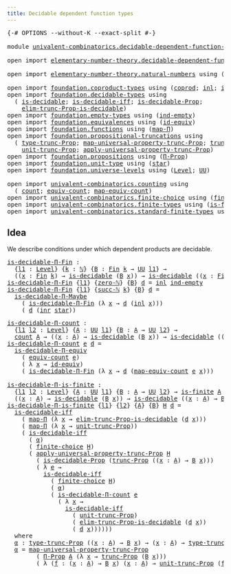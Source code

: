 ```yaml
---
title: Decidable dependent function types
---
```


<pre class="Agda"><a id="60" class="Symbol">{-#</a> <a id="64" class="Keyword">OPTIONS</a> <a id="72" class="Pragma">--without-K</a> <a id="84" class="Pragma">--exact-split</a> <a id="98" class="Symbol">#-}</a>

<a id="103" class="Keyword">module</a> <a id="110" href="univalent-combinatorics.decidable-dependent-function-types.html" class="Module">univalent-combinatorics.decidable-dependent-function-types</a> <a id="169" class="Keyword">where</a>

<a id="176" class="Keyword">open</a> <a id="181" class="Keyword">import</a> <a id="188" href="elementary-number-theory.decidable-dependent-function-types.html" class="Module">elementary-number-theory.decidable-dependent-function-types</a> <a id="248" class="Keyword">public</a>

<a id="256" class="Keyword">open</a> <a id="261" class="Keyword">import</a> <a id="268" href="elementary-number-theory.natural-numbers.html" class="Module">elementary-number-theory.natural-numbers</a> <a id="309" class="Keyword">using</a> <a id="315" class="Symbol">(</a><a id="316" href="elementary-number-theory.natural-numbers.html#1458" class="Datatype">ℕ</a><a id="317" class="Symbol">;</a> <a id="319" href="elementary-number-theory.natural-numbers.html#1492" class="InductiveConstructor">succ-ℕ</a><a id="325" class="Symbol">;</a> <a id="327" href="elementary-number-theory.natural-numbers.html#1479" class="InductiveConstructor">zero-ℕ</a><a id="333" class="Symbol">)</a>

<a id="336" class="Keyword">open</a> <a id="341" class="Keyword">import</a> <a id="348" href="foundation.coproduct-types.html" class="Module">foundation.coproduct-types</a> <a id="375" class="Keyword">using</a> <a id="381" class="Symbol">(</a><a id="382" href="foundation.coproduct-types.html#1168" class="Datatype">coprod</a><a id="388" class="Symbol">;</a> <a id="390" href="foundation.coproduct-types.html#1239" class="InductiveConstructor">inl</a><a id="393" class="Symbol">;</a> <a id="395" href="foundation.coproduct-types.html#1262" class="InductiveConstructor">inr</a><a id="398" class="Symbol">)</a>
<a id="400" class="Keyword">open</a> <a id="405" class="Keyword">import</a> <a id="412" href="foundation.decidable-types.html" class="Module">foundation.decidable-types</a> <a id="439" class="Keyword">using</a>
  <a id="447" class="Symbol">(</a> <a id="449" href="foundation.decidable-types.html#1905" class="Function">is-decidable</a><a id="461" class="Symbol">;</a> <a id="463" href="foundation.decidable-types.html#5050" class="Function">is-decidable-iff</a><a id="479" class="Symbol">;</a> <a id="481" href="foundation.decidable-types.html#7826" class="Function">is-decidable-Prop</a><a id="498" class="Symbol">;</a>
    <a id="504" href="foundation.decidable-types.html#6542" class="Function">elim-trunc-Prop-is-decidable</a><a id="532" class="Symbol">)</a>
<a id="534" class="Keyword">open</a> <a id="539" class="Keyword">import</a> <a id="546" href="foundation.empty-types.html" class="Module">foundation.empty-types</a> <a id="569" class="Keyword">using</a> <a id="575" class="Symbol">(</a><a id="576" href="foundation-core.empty-types.html#1081" class="Function">ind-empty</a><a id="585" class="Symbol">)</a>
<a id="587" class="Keyword">open</a> <a id="592" class="Keyword">import</a> <a id="599" href="foundation.equivalences.html" class="Module">foundation.equivalences</a> <a id="623" class="Keyword">using</a> <a id="629" class="Symbol">(</a><a id="630" href="foundation-core.equivalences.html#2494" class="Function">id-equiv</a><a id="638" class="Symbol">)</a>
<a id="640" class="Keyword">open</a> <a id="645" class="Keyword">import</a> <a id="652" href="foundation.functions.html" class="Module">foundation.functions</a> <a id="673" class="Keyword">using</a> <a id="679" class="Symbol">(</a><a id="680" href="foundation-core.functions.html#1243" class="Function">map-Π</a><a id="685" class="Symbol">)</a>
<a id="687" class="Keyword">open</a> <a id="692" class="Keyword">import</a> <a id="699" href="foundation.propositional-truncations.html" class="Module">foundation.propositional-truncations</a> <a id="736" class="Keyword">using</a>
  <a id="744" class="Symbol">(</a> <a id="746" href="foundation.propositional-truncations.html#2012" class="Function">type-trunc-Prop</a><a id="761" class="Symbol">;</a> <a id="763" href="foundation.propositional-truncations.html#5222" class="Function">map-universal-property-trunc-Prop</a><a id="796" class="Symbol">;</a> <a id="798" href="foundation.propositional-truncations.html#2510" class="Function">trunc-Prop</a><a id="808" class="Symbol">;</a>
    <a id="814" href="foundation.propositional-truncations.html#2096" class="Function">unit-trunc-Prop</a><a id="829" class="Symbol">;</a> <a id="831" href="foundation.propositional-truncations.html#5581" class="Function">apply-universal-property-trunc-Prop</a><a id="866" class="Symbol">)</a>
<a id="868" class="Keyword">open</a> <a id="873" class="Keyword">import</a> <a id="880" href="foundation.propositions.html" class="Module">foundation.propositions</a> <a id="904" class="Keyword">using</a> <a id="910" class="Symbol">(</a><a id="911" href="foundation-core.propositions.html#6694" class="Function">Π-Prop</a><a id="917" class="Symbol">)</a>
<a id="919" class="Keyword">open</a> <a id="924" class="Keyword">import</a> <a id="931" href="foundation.unit-type.html" class="Module">foundation.unit-type</a> <a id="952" class="Keyword">using</a> <a id="958" class="Symbol">(</a><a id="959" href="foundation.unit-type.html#1099" class="InductiveConstructor">star</a><a id="963" class="Symbol">)</a>
<a id="965" class="Keyword">open</a> <a id="970" class="Keyword">import</a> <a id="977" href="foundation.universe-levels.html" class="Module">foundation.universe-levels</a> <a id="1004" class="Keyword">using</a> <a id="1010" class="Symbol">(</a><a id="1011" href="Agda.Primitive.html#597" class="Postulate">Level</a><a id="1016" class="Symbol">;</a> <a id="1018" href="foundation-core.universe-levels.html#235" class="Primitive">UU</a><a id="1020" class="Symbol">)</a>

<a id="1023" class="Keyword">open</a> <a id="1028" class="Keyword">import</a> <a id="1035" href="univalent-combinatorics.counting.html" class="Module">univalent-combinatorics.counting</a> <a id="1068" class="Keyword">using</a>
  <a id="1076" class="Symbol">(</a> <a id="1078" href="univalent-combinatorics.counting.html#1901" class="Function">count</a><a id="1083" class="Symbol">;</a> <a id="1085" href="univalent-combinatorics.counting.html#2098" class="Function">equiv-count</a><a id="1096" class="Symbol">;</a> <a id="1098" href="univalent-combinatorics.counting.html#2172" class="Function">map-equiv-count</a><a id="1113" class="Symbol">)</a>
<a id="1115" class="Keyword">open</a> <a id="1120" class="Keyword">import</a> <a id="1127" href="univalent-combinatorics.finite-choice.html" class="Module">univalent-combinatorics.finite-choice</a> <a id="1165" class="Keyword">using</a> <a id="1171" class="Symbol">(</a><a id="1172" href="univalent-combinatorics.finite-choice.html#3833" class="Function">finite-choice</a><a id="1185" class="Symbol">)</a>
<a id="1187" class="Keyword">open</a> <a id="1192" class="Keyword">import</a> <a id="1199" href="univalent-combinatorics.finite-types.html" class="Module">univalent-combinatorics.finite-types</a> <a id="1236" class="Keyword">using</a> <a id="1242" class="Symbol">(</a><a id="1243" href="univalent-combinatorics.finite-types.html#4248" class="Function">is-finite</a><a id="1252" class="Symbol">)</a>
<a id="1254" class="Keyword">open</a> <a id="1259" class="Keyword">import</a> <a id="1266" href="univalent-combinatorics.standard-finite-types.html" class="Module">univalent-combinatorics.standard-finite-types</a> <a id="1312" class="Keyword">using</a> <a id="1318" class="Symbol">(</a><a id="1319" href="univalent-combinatorics.standard-finite-types.html#2149" class="Function">Fin</a><a id="1322" class="Symbol">)</a>
</pre>
## Idea

We describe conditions under which dependent products are decidable.

<pre class="Agda"><a id="is-decidable-Π-Fin"></a><a id="1416" href="univalent-combinatorics.decidable-dependent-function-types.html#1416" class="Function">is-decidable-Π-Fin</a> <a id="1435" class="Symbol">:</a>
  <a id="1439" class="Symbol">{</a><a id="1440" href="univalent-combinatorics.decidable-dependent-function-types.html#1440" class="Bound">l1</a> <a id="1443" class="Symbol">:</a> <a id="1445" href="Agda.Primitive.html#597" class="Postulate">Level</a><a id="1450" class="Symbol">}</a> <a id="1452" class="Symbol">{</a><a id="1453" href="univalent-combinatorics.decidable-dependent-function-types.html#1453" class="Bound">k</a> <a id="1455" class="Symbol">:</a> <a id="1457" href="elementary-number-theory.natural-numbers.html#1458" class="Datatype">ℕ</a><a id="1458" class="Symbol">}</a> <a id="1460" class="Symbol">{</a><a id="1461" href="univalent-combinatorics.decidable-dependent-function-types.html#1461" class="Bound">B</a> <a id="1463" class="Symbol">:</a> <a id="1465" href="univalent-combinatorics.standard-finite-types.html#2149" class="Function">Fin</a> <a id="1469" href="univalent-combinatorics.decidable-dependent-function-types.html#1453" class="Bound">k</a> <a id="1471" class="Symbol">→</a> <a id="1473" href="foundation-core.universe-levels.html#235" class="Primitive">UU</a> <a id="1476" href="univalent-combinatorics.decidable-dependent-function-types.html#1440" class="Bound">l1</a><a id="1478" class="Symbol">}</a> <a id="1480" class="Symbol">→</a>
  <a id="1484" class="Symbol">((</a><a id="1486" href="univalent-combinatorics.decidable-dependent-function-types.html#1486" class="Bound">x</a> <a id="1488" class="Symbol">:</a> <a id="1490" href="univalent-combinatorics.standard-finite-types.html#2149" class="Function">Fin</a> <a id="1494" href="univalent-combinatorics.decidable-dependent-function-types.html#1453" class="Bound">k</a><a id="1495" class="Symbol">)</a> <a id="1497" class="Symbol">→</a> <a id="1499" href="foundation.decidable-types.html#1905" class="Function">is-decidable</a> <a id="1512" class="Symbol">(</a><a id="1513" href="univalent-combinatorics.decidable-dependent-function-types.html#1461" class="Bound">B</a> <a id="1515" href="univalent-combinatorics.decidable-dependent-function-types.html#1486" class="Bound">x</a><a id="1516" class="Symbol">))</a> <a id="1519" class="Symbol">→</a> <a id="1521" href="foundation.decidable-types.html#1905" class="Function">is-decidable</a> <a id="1534" class="Symbol">((</a><a id="1536" href="univalent-combinatorics.decidable-dependent-function-types.html#1536" class="Bound">x</a> <a id="1538" class="Symbol">:</a> <a id="1540" href="univalent-combinatorics.standard-finite-types.html#2149" class="Function">Fin</a> <a id="1544" href="univalent-combinatorics.decidable-dependent-function-types.html#1453" class="Bound">k</a><a id="1545" class="Symbol">)</a> <a id="1547" class="Symbol">→</a> <a id="1549" href="univalent-combinatorics.decidable-dependent-function-types.html#1461" class="Bound">B</a> <a id="1551" href="univalent-combinatorics.decidable-dependent-function-types.html#1536" class="Bound">x</a><a id="1552" class="Symbol">)</a>
<a id="1554" href="univalent-combinatorics.decidable-dependent-function-types.html#1416" class="Function">is-decidable-Π-Fin</a> <a id="1573" class="Symbol">{</a><a id="1574" href="univalent-combinatorics.decidable-dependent-function-types.html#1574" class="Bound">l1</a><a id="1576" class="Symbol">}</a> <a id="1578" class="Symbol">{</a><a id="1579" href="elementary-number-theory.natural-numbers.html#1479" class="InductiveConstructor">zero-ℕ</a><a id="1585" class="Symbol">}</a> <a id="1587" class="Symbol">{</a><a id="1588" href="univalent-combinatorics.decidable-dependent-function-types.html#1588" class="Bound">B</a><a id="1589" class="Symbol">}</a> <a id="1591" href="univalent-combinatorics.decidable-dependent-function-types.html#1591" class="Bound">d</a> <a id="1593" class="Symbol">=</a> <a id="1595" href="foundation.coproduct-types.html#1239" class="InductiveConstructor">inl</a> <a id="1599" href="foundation-core.empty-types.html#1081" class="Function">ind-empty</a>
<a id="1609" href="univalent-combinatorics.decidable-dependent-function-types.html#1416" class="Function">is-decidable-Π-Fin</a> <a id="1628" class="Symbol">{</a><a id="1629" href="univalent-combinatorics.decidable-dependent-function-types.html#1629" class="Bound">l1</a><a id="1631" class="Symbol">}</a> <a id="1633" class="Symbol">{</a><a id="1634" href="elementary-number-theory.natural-numbers.html#1492" class="InductiveConstructor">succ-ℕ</a> <a id="1641" href="univalent-combinatorics.decidable-dependent-function-types.html#1641" class="Bound">k</a><a id="1642" class="Symbol">}</a> <a id="1644" class="Symbol">{</a><a id="1645" href="univalent-combinatorics.decidable-dependent-function-types.html#1645" class="Bound">B</a><a id="1646" class="Symbol">}</a> <a id="1648" href="univalent-combinatorics.decidable-dependent-function-types.html#1648" class="Bound">d</a> <a id="1650" class="Symbol">=</a>
  <a id="1654" href="foundation.decidable-dependent-function-types.html#1393" class="Function">is-decidable-Π-Maybe</a>
    <a id="1679" class="Symbol">(</a> <a id="1681" href="univalent-combinatorics.decidable-dependent-function-types.html#1416" class="Function">is-decidable-Π-Fin</a> <a id="1700" class="Symbol">(λ</a> <a id="1703" href="univalent-combinatorics.decidable-dependent-function-types.html#1703" class="Bound">x</a> <a id="1705" class="Symbol">→</a> <a id="1707" href="univalent-combinatorics.decidable-dependent-function-types.html#1648" class="Bound">d</a> <a id="1709" class="Symbol">(</a><a id="1710" href="foundation.coproduct-types.html#1239" class="InductiveConstructor">inl</a> <a id="1714" href="univalent-combinatorics.decidable-dependent-function-types.html#1703" class="Bound">x</a><a id="1715" class="Symbol">)))</a>
    <a id="1723" class="Symbol">(</a> <a id="1725" href="univalent-combinatorics.decidable-dependent-function-types.html#1648" class="Bound">d</a> <a id="1727" class="Symbol">(</a><a id="1728" href="foundation.coproduct-types.html#1262" class="InductiveConstructor">inr</a> <a id="1732" href="foundation.unit-type.html#1099" class="InductiveConstructor">star</a><a id="1736" class="Symbol">))</a>
</pre>
<pre class="Agda"><a id="is-decidable-Π-count"></a><a id="1752" href="univalent-combinatorics.decidable-dependent-function-types.html#1752" class="Function">is-decidable-Π-count</a> <a id="1773" class="Symbol">:</a>
  <a id="1777" class="Symbol">{</a><a id="1778" href="univalent-combinatorics.decidable-dependent-function-types.html#1778" class="Bound">l1</a> <a id="1781" href="univalent-combinatorics.decidable-dependent-function-types.html#1781" class="Bound">l2</a> <a id="1784" class="Symbol">:</a> <a id="1786" href="Agda.Primitive.html#597" class="Postulate">Level</a><a id="1791" class="Symbol">}</a> <a id="1793" class="Symbol">{</a><a id="1794" href="univalent-combinatorics.decidable-dependent-function-types.html#1794" class="Bound">A</a> <a id="1796" class="Symbol">:</a> <a id="1798" href="foundation-core.universe-levels.html#235" class="Primitive">UU</a> <a id="1801" href="univalent-combinatorics.decidable-dependent-function-types.html#1778" class="Bound">l1</a><a id="1803" class="Symbol">}</a> <a id="1805" class="Symbol">{</a><a id="1806" href="univalent-combinatorics.decidable-dependent-function-types.html#1806" class="Bound">B</a> <a id="1808" class="Symbol">:</a> <a id="1810" href="univalent-combinatorics.decidable-dependent-function-types.html#1794" class="Bound">A</a> <a id="1812" class="Symbol">→</a> <a id="1814" href="foundation-core.universe-levels.html#235" class="Primitive">UU</a> <a id="1817" href="univalent-combinatorics.decidable-dependent-function-types.html#1781" class="Bound">l2</a><a id="1819" class="Symbol">}</a> <a id="1821" class="Symbol">→</a>
  <a id="1825" href="univalent-combinatorics.counting.html#1901" class="Function">count</a> <a id="1831" href="univalent-combinatorics.decidable-dependent-function-types.html#1794" class="Bound">A</a> <a id="1833" class="Symbol">→</a> <a id="1835" class="Symbol">((</a><a id="1837" href="univalent-combinatorics.decidable-dependent-function-types.html#1837" class="Bound">x</a> <a id="1839" class="Symbol">:</a> <a id="1841" href="univalent-combinatorics.decidable-dependent-function-types.html#1794" class="Bound">A</a><a id="1842" class="Symbol">)</a> <a id="1844" class="Symbol">→</a> <a id="1846" href="foundation.decidable-types.html#1905" class="Function">is-decidable</a> <a id="1859" class="Symbol">(</a><a id="1860" href="univalent-combinatorics.decidable-dependent-function-types.html#1806" class="Bound">B</a> <a id="1862" href="univalent-combinatorics.decidable-dependent-function-types.html#1837" class="Bound">x</a><a id="1863" class="Symbol">))</a> <a id="1866" class="Symbol">→</a> <a id="1868" href="foundation.decidable-types.html#1905" class="Function">is-decidable</a> <a id="1881" class="Symbol">((</a><a id="1883" href="univalent-combinatorics.decidable-dependent-function-types.html#1883" class="Bound">x</a> <a id="1885" class="Symbol">:</a> <a id="1887" href="univalent-combinatorics.decidable-dependent-function-types.html#1794" class="Bound">A</a><a id="1888" class="Symbol">)</a> <a id="1890" class="Symbol">→</a> <a id="1892" href="univalent-combinatorics.decidable-dependent-function-types.html#1806" class="Bound">B</a> <a id="1894" href="univalent-combinatorics.decidable-dependent-function-types.html#1883" class="Bound">x</a><a id="1895" class="Symbol">)</a>
<a id="1897" href="univalent-combinatorics.decidable-dependent-function-types.html#1752" class="Function">is-decidable-Π-count</a> <a id="1918" href="univalent-combinatorics.decidable-dependent-function-types.html#1918" class="Bound">e</a> <a id="1920" href="univalent-combinatorics.decidable-dependent-function-types.html#1920" class="Bound">d</a> <a id="1922" class="Symbol">=</a>
  <a id="1926" href="foundation.decidable-dependent-function-types.html#1800" class="Function">is-decidable-Π-equiv</a>
    <a id="1951" class="Symbol">(</a> <a id="1953" href="univalent-combinatorics.counting.html#2098" class="Function">equiv-count</a> <a id="1965" href="univalent-combinatorics.decidable-dependent-function-types.html#1918" class="Bound">e</a><a id="1966" class="Symbol">)</a>
    <a id="1972" class="Symbol">(</a> <a id="1974" class="Symbol">λ</a> <a id="1976" href="univalent-combinatorics.decidable-dependent-function-types.html#1976" class="Bound">x</a> <a id="1978" class="Symbol">→</a> <a id="1980" href="foundation-core.equivalences.html#2494" class="Function">id-equiv</a><a id="1988" class="Symbol">)</a>
    <a id="1994" class="Symbol">(</a> <a id="1996" href="univalent-combinatorics.decidable-dependent-function-types.html#1416" class="Function">is-decidable-Π-Fin</a> <a id="2015" class="Symbol">(λ</a> <a id="2018" href="univalent-combinatorics.decidable-dependent-function-types.html#2018" class="Bound">x</a> <a id="2020" class="Symbol">→</a> <a id="2022" href="univalent-combinatorics.decidable-dependent-function-types.html#1920" class="Bound">d</a> <a id="2024" class="Symbol">(</a><a id="2025" href="univalent-combinatorics.counting.html#2172" class="Function">map-equiv-count</a> <a id="2041" href="univalent-combinatorics.decidable-dependent-function-types.html#1918" class="Bound">e</a> <a id="2043" href="univalent-combinatorics.decidable-dependent-function-types.html#2018" class="Bound">x</a><a id="2044" class="Symbol">)))</a>

<a id="is-decidable-Π-is-finite"></a><a id="2049" href="univalent-combinatorics.decidable-dependent-function-types.html#2049" class="Function">is-decidable-Π-is-finite</a> <a id="2074" class="Symbol">:</a>
  <a id="2078" class="Symbol">{</a><a id="2079" href="univalent-combinatorics.decidable-dependent-function-types.html#2079" class="Bound">l1</a> <a id="2082" href="univalent-combinatorics.decidable-dependent-function-types.html#2082" class="Bound">l2</a> <a id="2085" class="Symbol">:</a> <a id="2087" href="Agda.Primitive.html#597" class="Postulate">Level</a><a id="2092" class="Symbol">}</a> <a id="2094" class="Symbol">{</a><a id="2095" href="univalent-combinatorics.decidable-dependent-function-types.html#2095" class="Bound">A</a> <a id="2097" class="Symbol">:</a> <a id="2099" href="foundation-core.universe-levels.html#235" class="Primitive">UU</a> <a id="2102" href="univalent-combinatorics.decidable-dependent-function-types.html#2079" class="Bound">l1</a><a id="2104" class="Symbol">}</a> <a id="2106" class="Symbol">{</a><a id="2107" href="univalent-combinatorics.decidable-dependent-function-types.html#2107" class="Bound">B</a> <a id="2109" class="Symbol">:</a> <a id="2111" href="univalent-combinatorics.decidable-dependent-function-types.html#2095" class="Bound">A</a> <a id="2113" class="Symbol">→</a> <a id="2115" href="foundation-core.universe-levels.html#235" class="Primitive">UU</a> <a id="2118" href="univalent-combinatorics.decidable-dependent-function-types.html#2082" class="Bound">l2</a><a id="2120" class="Symbol">}</a> <a id="2122" class="Symbol">→</a> <a id="2124" href="univalent-combinatorics.finite-types.html#4248" class="Function">is-finite</a> <a id="2134" href="univalent-combinatorics.decidable-dependent-function-types.html#2095" class="Bound">A</a> <a id="2136" class="Symbol">→</a>
  <a id="2140" class="Symbol">((</a><a id="2142" href="univalent-combinatorics.decidable-dependent-function-types.html#2142" class="Bound">x</a> <a id="2144" class="Symbol">:</a> <a id="2146" href="univalent-combinatorics.decidable-dependent-function-types.html#2095" class="Bound">A</a><a id="2147" class="Symbol">)</a> <a id="2149" class="Symbol">→</a> <a id="2151" href="foundation.decidable-types.html#1905" class="Function">is-decidable</a> <a id="2164" class="Symbol">(</a><a id="2165" href="univalent-combinatorics.decidable-dependent-function-types.html#2107" class="Bound">B</a> <a id="2167" href="univalent-combinatorics.decidable-dependent-function-types.html#2142" class="Bound">x</a><a id="2168" class="Symbol">))</a> <a id="2171" class="Symbol">→</a> <a id="2173" href="foundation.decidable-types.html#1905" class="Function">is-decidable</a> <a id="2186" class="Symbol">((</a><a id="2188" href="univalent-combinatorics.decidable-dependent-function-types.html#2188" class="Bound">x</a> <a id="2190" class="Symbol">:</a> <a id="2192" href="univalent-combinatorics.decidable-dependent-function-types.html#2095" class="Bound">A</a><a id="2193" class="Symbol">)</a> <a id="2195" class="Symbol">→</a> <a id="2197" href="univalent-combinatorics.decidable-dependent-function-types.html#2107" class="Bound">B</a> <a id="2199" href="univalent-combinatorics.decidable-dependent-function-types.html#2188" class="Bound">x</a><a id="2200" class="Symbol">)</a>
<a id="2202" href="univalent-combinatorics.decidable-dependent-function-types.html#2049" class="Function">is-decidable-Π-is-finite</a> <a id="2227" class="Symbol">{</a><a id="2228" href="univalent-combinatorics.decidable-dependent-function-types.html#2228" class="Bound">l1</a><a id="2230" class="Symbol">}</a> <a id="2232" class="Symbol">{</a><a id="2233" href="univalent-combinatorics.decidable-dependent-function-types.html#2233" class="Bound">l2</a><a id="2235" class="Symbol">}</a> <a id="2237" class="Symbol">{</a><a id="2238" href="univalent-combinatorics.decidable-dependent-function-types.html#2238" class="Bound">A</a><a id="2239" class="Symbol">}</a> <a id="2241" class="Symbol">{</a><a id="2242" href="univalent-combinatorics.decidable-dependent-function-types.html#2242" class="Bound">B</a><a id="2243" class="Symbol">}</a> <a id="2245" href="univalent-combinatorics.decidable-dependent-function-types.html#2245" class="Bound">H</a> <a id="2247" href="univalent-combinatorics.decidable-dependent-function-types.html#2247" class="Bound">d</a> <a id="2249" class="Symbol">=</a>
  <a id="2253" href="foundation.decidable-types.html#5050" class="Function">is-decidable-iff</a>
    <a id="2274" class="Symbol">(</a> <a id="2276" href="foundation-core.functions.html#1243" class="Function">map-Π</a> <a id="2282" class="Symbol">(λ</a> <a id="2285" href="univalent-combinatorics.decidable-dependent-function-types.html#2285" class="Bound">x</a> <a id="2287" class="Symbol">→</a> <a id="2289" href="foundation.decidable-types.html#6542" class="Function">elim-trunc-Prop-is-decidable</a> <a id="2318" class="Symbol">(</a><a id="2319" href="univalent-combinatorics.decidable-dependent-function-types.html#2247" class="Bound">d</a> <a id="2321" href="univalent-combinatorics.decidable-dependent-function-types.html#2285" class="Bound">x</a><a id="2322" class="Symbol">)))</a>
    <a id="2330" class="Symbol">(</a> <a id="2332" href="foundation-core.functions.html#1243" class="Function">map-Π</a> <a id="2338" class="Symbol">(λ</a> <a id="2341" href="univalent-combinatorics.decidable-dependent-function-types.html#2341" class="Bound">x</a> <a id="2343" class="Symbol">→</a> <a id="2345" href="foundation.propositional-truncations.html#2096" class="Function">unit-trunc-Prop</a><a id="2360" class="Symbol">))</a>
    <a id="2367" class="Symbol">(</a> <a id="2369" href="foundation.decidable-types.html#5050" class="Function">is-decidable-iff</a>
      <a id="2392" class="Symbol">(</a> <a id="2394" href="univalent-combinatorics.decidable-dependent-function-types.html#2842" class="Function">α</a><a id="2395" class="Symbol">)</a>
      <a id="2403" class="Symbol">(</a> <a id="2405" href="univalent-combinatorics.finite-choice.html#3833" class="Function">finite-choice</a> <a id="2419" href="univalent-combinatorics.decidable-dependent-function-types.html#2245" class="Bound">H</a><a id="2420" class="Symbol">)</a>
      <a id="2428" class="Symbol">(</a> <a id="2430" href="foundation.propositional-truncations.html#5581" class="Function">apply-universal-property-trunc-Prop</a> <a id="2466" href="univalent-combinatorics.decidable-dependent-function-types.html#2245" class="Bound">H</a>
        <a id="2476" class="Symbol">(</a> <a id="2478" href="foundation.decidable-types.html#7826" class="Function">is-decidable-Prop</a> <a id="2496" class="Symbol">(</a><a id="2497" href="foundation.propositional-truncations.html#2510" class="Function">trunc-Prop</a> <a id="2508" class="Symbol">((</a><a id="2510" href="univalent-combinatorics.decidable-dependent-function-types.html#2510" class="Bound">x</a> <a id="2512" class="Symbol">:</a> <a id="2514" href="univalent-combinatorics.decidable-dependent-function-types.html#2238" class="Bound">A</a><a id="2515" class="Symbol">)</a> <a id="2517" class="Symbol">→</a> <a id="2519" href="univalent-combinatorics.decidable-dependent-function-types.html#2242" class="Bound">B</a> <a id="2521" href="univalent-combinatorics.decidable-dependent-function-types.html#2510" class="Bound">x</a><a id="2522" class="Symbol">)))</a>
        <a id="2534" class="Symbol">(</a> <a id="2536" class="Symbol">λ</a> <a id="2538" href="univalent-combinatorics.decidable-dependent-function-types.html#2538" class="Bound">e</a> <a id="2540" class="Symbol">→</a>
          <a id="2552" href="foundation.decidable-types.html#5050" class="Function">is-decidable-iff</a>
            <a id="2581" class="Symbol">(</a> <a id="2583" href="univalent-combinatorics.finite-choice.html#3833" class="Function">finite-choice</a> <a id="2597" href="univalent-combinatorics.decidable-dependent-function-types.html#2245" class="Bound">H</a><a id="2598" class="Symbol">)</a>
            <a id="2612" class="Symbol">(</a> <a id="2614" href="univalent-combinatorics.decidable-dependent-function-types.html#2842" class="Function">α</a><a id="2615" class="Symbol">)</a>
            <a id="2629" class="Symbol">(</a> <a id="2631" href="univalent-combinatorics.decidable-dependent-function-types.html#1752" class="Function">is-decidable-Π-count</a> <a id="2652" href="univalent-combinatorics.decidable-dependent-function-types.html#2538" class="Bound">e</a>
              <a id="2668" class="Symbol">(</a> <a id="2670" class="Symbol">λ</a> <a id="2672" href="univalent-combinatorics.decidable-dependent-function-types.html#2672" class="Bound">x</a> <a id="2674" class="Symbol">→</a>
                <a id="2692" href="foundation.decidable-types.html#5050" class="Function">is-decidable-iff</a>
                  <a id="2727" class="Symbol">(</a> <a id="2729" href="foundation.propositional-truncations.html#2096" class="Function">unit-trunc-Prop</a><a id="2744" class="Symbol">)</a>
                  <a id="2764" class="Symbol">(</a> <a id="2766" href="foundation.decidable-types.html#6542" class="Function">elim-trunc-Prop-is-decidable</a> <a id="2795" class="Symbol">(</a><a id="2796" href="univalent-combinatorics.decidable-dependent-function-types.html#2247" class="Bound">d</a> <a id="2798" href="univalent-combinatorics.decidable-dependent-function-types.html#2672" class="Bound">x</a><a id="2799" class="Symbol">))</a>
                  <a id="2820" class="Symbol">(</a> <a id="2822" href="univalent-combinatorics.decidable-dependent-function-types.html#2247" class="Bound">d</a> <a id="2824" href="univalent-combinatorics.decidable-dependent-function-types.html#2672" class="Bound">x</a><a id="2825" class="Symbol">))))))</a>
  <a id="2834" class="Keyword">where</a>
  <a id="2842" href="univalent-combinatorics.decidable-dependent-function-types.html#2842" class="Function">α</a> <a id="2844" class="Symbol">:</a> <a id="2846" href="foundation.propositional-truncations.html#2012" class="Function">type-trunc-Prop</a> <a id="2862" class="Symbol">((</a><a id="2864" href="univalent-combinatorics.decidable-dependent-function-types.html#2864" class="Bound">x</a> <a id="2866" class="Symbol">:</a> <a id="2868" href="univalent-combinatorics.decidable-dependent-function-types.html#2238" class="Bound">A</a><a id="2869" class="Symbol">)</a> <a id="2871" class="Symbol">→</a> <a id="2873" href="univalent-combinatorics.decidable-dependent-function-types.html#2242" class="Bound">B</a> <a id="2875" href="univalent-combinatorics.decidable-dependent-function-types.html#2864" class="Bound">x</a><a id="2876" class="Symbol">)</a> <a id="2878" class="Symbol">→</a> <a id="2880" class="Symbol">(</a><a id="2881" href="univalent-combinatorics.decidable-dependent-function-types.html#2881" class="Bound">x</a> <a id="2883" class="Symbol">:</a> <a id="2885" href="univalent-combinatorics.decidable-dependent-function-types.html#2238" class="Bound">A</a><a id="2886" class="Symbol">)</a> <a id="2888" class="Symbol">→</a> <a id="2890" href="foundation.propositional-truncations.html#2012" class="Function">type-trunc-Prop</a> <a id="2906" class="Symbol">(</a><a id="2907" href="univalent-combinatorics.decidable-dependent-function-types.html#2242" class="Bound">B</a> <a id="2909" href="univalent-combinatorics.decidable-dependent-function-types.html#2881" class="Bound">x</a><a id="2910" class="Symbol">)</a>
  <a id="2914" href="univalent-combinatorics.decidable-dependent-function-types.html#2842" class="Function">α</a> <a id="2916" class="Symbol">=</a> <a id="2918" href="foundation.propositional-truncations.html#5222" class="Function">map-universal-property-trunc-Prop</a>
        <a id="2960" class="Symbol">(</a> <a id="2962" href="foundation-core.propositions.html#6694" class="Function">Π-Prop</a> <a id="2969" href="univalent-combinatorics.decidable-dependent-function-types.html#2238" class="Bound">A</a> <a id="2971" class="Symbol">(λ</a> <a id="2974" href="univalent-combinatorics.decidable-dependent-function-types.html#2974" class="Bound">x</a> <a id="2976" class="Symbol">→</a> <a id="2978" href="foundation.propositional-truncations.html#2510" class="Function">trunc-Prop</a> <a id="2989" class="Symbol">(</a><a id="2990" href="univalent-combinatorics.decidable-dependent-function-types.html#2242" class="Bound">B</a> <a id="2992" href="univalent-combinatorics.decidable-dependent-function-types.html#2974" class="Bound">x</a><a id="2993" class="Symbol">)))</a>
        <a id="3005" class="Symbol">(</a> <a id="3007" class="Symbol">λ</a> <a id="3009" class="Symbol">(</a><a id="3010" href="univalent-combinatorics.decidable-dependent-function-types.html#3010" class="Bound">f</a> <a id="3012" class="Symbol">:</a> <a id="3014" class="Symbol">(</a><a id="3015" href="univalent-combinatorics.decidable-dependent-function-types.html#3015" class="Bound">x</a> <a id="3017" class="Symbol">:</a> <a id="3019" href="univalent-combinatorics.decidable-dependent-function-types.html#2238" class="Bound">A</a><a id="3020" class="Symbol">)</a> <a id="3022" class="Symbol">→</a> <a id="3024" href="univalent-combinatorics.decidable-dependent-function-types.html#2242" class="Bound">B</a> <a id="3026" href="univalent-combinatorics.decidable-dependent-function-types.html#3015" class="Bound">x</a><a id="3027" class="Symbol">)</a> <a id="3029" class="Symbol">(</a><a id="3030" href="univalent-combinatorics.decidable-dependent-function-types.html#3030" class="Bound">x</a> <a id="3032" class="Symbol">:</a> <a id="3034" href="univalent-combinatorics.decidable-dependent-function-types.html#2238" class="Bound">A</a><a id="3035" class="Symbol">)</a> <a id="3037" class="Symbol">→</a> <a id="3039" href="foundation.propositional-truncations.html#2096" class="Function">unit-trunc-Prop</a> <a id="3055" class="Symbol">(</a><a id="3056" href="univalent-combinatorics.decidable-dependent-function-types.html#3010" class="Bound">f</a> <a id="3058" href="univalent-combinatorics.decidable-dependent-function-types.html#3030" class="Bound">x</a><a id="3059" class="Symbol">))</a>
</pre>